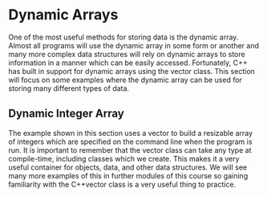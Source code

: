 # Dynamic Arrays

One of the most useful methods for storing data is the dynamic array. Almost all programs will use the dynamic array in some form or another and many more complex data structures will rely on dynamic arrays to store information in a manner which can be easily accessed. Fortunately, C++ has built in support for dynamic arrays using the vector class. This section will focus on some examples where the dynamic array can be used for storing many different types of data.

## Dynamic Integer Array
The example shown in this section uses a vector to build a resizable array of integers which are specified on the command line when the program is run. It is important to remember that the vector class can take any type at compile-time, including classes which we create. This makes it a very useful container for objects, data, and other data structures. We will see many more examples of this in further modules of this course so gaining familiarity with the C++vector class is a very useful thing to practice.
